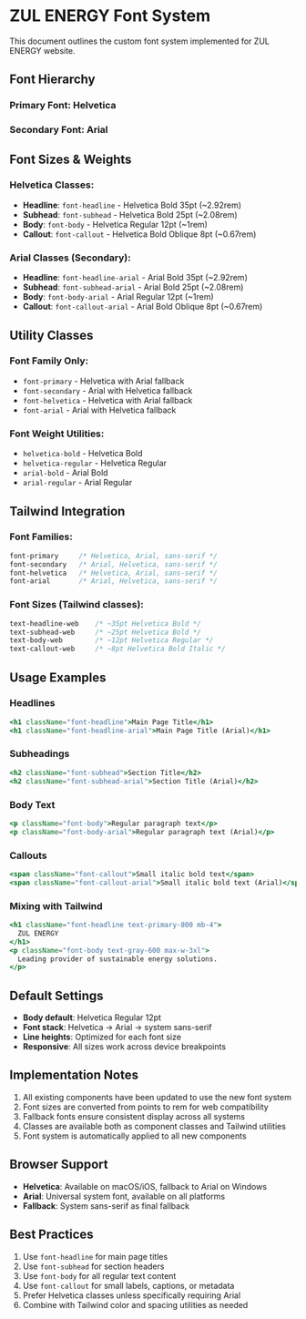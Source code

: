 # ZUL ENERGY Font System

This document outlines the custom font system implemented for ZUL ENERGY website.

## Font Hierarchy

### Primary Font: Helvetica
### Secondary Font: Arial

## Font Sizes & Weights

### Helvetica Classes:
- **Headline**: `font-headline` - Helvetica Bold 35pt (~2.92rem)
- **Subhead**: `font-subhead` - Helvetica Bold 25pt (~2.08rem)  
- **Body**: `font-body` - Helvetica Regular 12pt (~1rem)
- **Callout**: `font-callout` - Helvetica Bold Oblique 8pt (~0.67rem)

### Arial Classes (Secondary):
- **Headline**: `font-headline-arial` - Arial Bold 35pt (~2.92rem)
- **Subhead**: `font-subhead-arial` - Arial Bold 25pt (~2.08rem)
- **Body**: `font-body-arial` - Arial Regular 12pt (~1rem)
- **Callout**: `font-callout-arial` - Arial Bold Oblique 8pt (~0.67rem)

## Utility Classes

### Font Family Only:
- `font-primary` - Helvetica with Arial fallback
- `font-secondary` - Arial with Helvetica fallback
- `font-helvetica` - Helvetica with Arial fallback
- `font-arial` - Arial with Helvetica fallback

### Font Weight Utilities:
- `helvetica-bold` - Helvetica Bold
- `helvetica-regular` - Helvetica Regular
- `arial-bold` - Arial Bold
- `arial-regular` - Arial Regular

## Tailwind Integration

### Font Families:
```css
font-primary     /* Helvetica, Arial, sans-serif */
font-secondary   /* Arial, Helvetica, sans-serif */
font-helvetica   /* Helvetica, Arial, sans-serif */
font-arial       /* Arial, Helvetica, sans-serif */
```

### Font Sizes (Tailwind classes):
```css
text-headline-web    /* ~35pt Helvetica Bold */
text-subhead-web     /* ~25pt Helvetica Bold */
text-body-web        /* ~12pt Helvetica Regular */
text-callout-web     /* ~8pt Helvetica Bold Italic */
```

## Usage Examples

### Headlines
```jsx
<h1 className="font-headline">Main Page Title</h1>
<h1 className="font-headline-arial">Main Page Title (Arial)</h1>
```

### Subheadings
```jsx
<h2 className="font-subhead">Section Title</h2>
<h2 className="font-subhead-arial">Section Title (Arial)</h2>
```

### Body Text
```jsx
<p className="font-body">Regular paragraph text</p>
<p className="font-body-arial">Regular paragraph text (Arial)</p>
```

### Callouts
```jsx
<span className="font-callout">Small italic bold text</span>
<span className="font-callout-arial">Small italic bold text (Arial)</span>
```

### Mixing with Tailwind
```jsx
<h1 className="font-headline text-primary-800 mb-4">
  ZUL ENERGY
</h1>
<p className="font-body text-gray-600 max-w-3xl">
  Leading provider of sustainable energy solutions.
</p>
```

## Default Settings

- **Body default**: Helvetica Regular 12pt
- **Font stack**: Helvetica → Arial → system sans-serif
- **Line heights**: Optimized for each font size
- **Responsive**: All sizes work across device breakpoints

## Implementation Notes

1. All existing components have been updated to use the new font system
2. Font sizes are converted from points to rem for web compatibility
3. Fallback fonts ensure consistent display across all systems
4. Classes are available both as component classes and Tailwind utilities
5. Font system is automatically applied to all new components

## Browser Support

- **Helvetica**: Available on macOS/iOS, fallback to Arial on Windows
- **Arial**: Universal system font, available on all platforms
- **Fallback**: System sans-serif as final fallback

## Best Practices

1. Use `font-headline` for main page titles
2. Use `font-subhead` for section headers
3. Use `font-body` for all regular text content
4. Use `font-callout` for small labels, captions, or metadata
5. Prefer Helvetica classes unless specifically requiring Arial
6. Combine with Tailwind color and spacing utilities as needed
